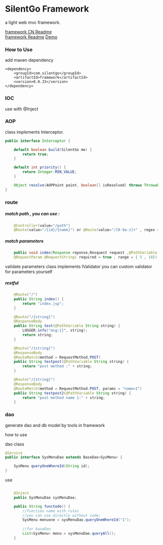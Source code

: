 # SilentGo Framework
a light web mvc framework.

[framework CN Readme](https://github.com/Teddy-Zhu/SilentGo/tree/master/framework/ReadMe_CN.md)  
[framework Readme](https://github.com/Teddy-Zhu/SilentGo/tree/master/framework/ReadMe.md) 
[Demo](https://github.com/Teddy-Zhu/lc4e)

### How to Use
add maven dependency
```
<dependency>
    <groupId>com.silentgo</groupId>
    <artifactId>framework</artifactId>
    <version>0.0.33</version>
</dependency>
```


###  IOC
use with @Inject  
###  AOP 
class implements Interceptor.
```java
public interface Interceptor {

    default boolean build(SilentGo me) {
        return true;
    }

    default int priority() {
        return Integer.MIN_VALUE;
    }

    Object resolve(AOPPoint point, boolean[] isResolved) throws Throwable;
}
```
###  route
##### match path , you can use :   
		
```java
	@Controller(value="/path")  
	@Route(value="/{id}/{name}") or @Route(value="/[0-9a-z]+" , regex = true)
```
##### match parameters  

```java
	public void index(Response reponse,Resquest request ,@PathVariable(value="id") Integer id ,@PathVariable(value="name") String myname, 
	@RequestParam @RequestString( required = true , range = { 5 , 10}) String name)
```  
validate parameters
	class implements IValidator
	you can custom validator for parameters yourself

##### restful
```java
    @Route("/")
    public String index() {
        return "index.jsp";
    }

    @Route("/{string}")
    @ResponseBody
    public String test(@PathVariable String string) {
        LOGGER.info("msg:{}", string);
        return string;
    }

    @Route("/{string}")
    @ResponseBody
    @RouteMatch(method = RequestMethod.POST)
    public String testpost(@PathVariable String string) {
        return "post method :" + string;
    }

    @Route("/{string}")
    @ResponseBody
    @RouteMatch(method = RequestMethod.POST, params = "name=1")
    public String testpost2(@PathVariable String string) {
        return "post method name 1:" + string;
    }

```
### dao

generate dao and db model by tools in framework

how to use

dao class
```java
@Service
public interface SysMenuDao extends BaseDao<SysMenu> {

    SysMenu queryOneWhereId(String id);
}
```
use 

```java

    @Inject
    public SysMenuDao sysMenuDao;

    public String functodo() {
        //function name with rules
        //you can use directly without code;
        SysMenu menuone = sysMenuDao.queryOneWhereId("1");
        
        //for baseDao
        List<SysMenu> menu = sysMenuDao.queryAll();
    }
```
